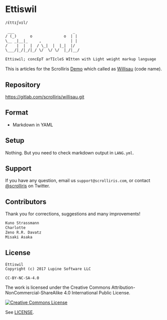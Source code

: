 # Ettiswil

`/ɛ́ttɪʃvɪl/`


```txt
 ___                          _
/ (_)      o              o  | |
\__ _|__|_     ,             | |
/    |  |  |  / \_|  |  |_|  |/
\___/|_/|_/|_/ \/  \/ \/  |_/|__/

Ettiswil; concEpT arTIcleS WItten with Light weight markup language
```

This is articles for the Scrolliris [Demo](
https://try.scrolliris.com/) which called as [Willisau](
https://gitlab.com/scrolliris/willisau) (code name).


## Repository

https://gitlab.com/scrolliris/willisau.git


## Format

* Markdown in YAML


## Setup

Nothing. But you need to check markdown output in `LANG.yml`.


## Support

If you have any question, email us `support@scrolliris.com`, or
contact [@scrolliris](https://twitter.com/scrolliris) on Twitter.


## Contributors

Thank you for corrections, suggestions and many improvements!

```txt
Kuno Strassmann
Charlotte
Zeno R.R. Davatz
Misaki Asaka
```


## License

```txt
Ettiswil
Copyright (c) 2017 Lupine Software LLC
```

`CC-BY-NC-SA-4.0`

The work is licensed under the
Creative Commons Attribution-NonCommercial-ShareAlike 4.0 International
Public License.

[![Creative Commons License](
https://i.creativecommons.org/l/by-nc-sa/4.0/88x31.png)](
http://creativecommons.org/licenses/by-nc-sa/4.0/)

See [LICENSE](LICENSE).
